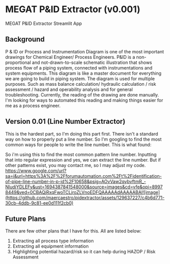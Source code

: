 # MEGAT P&ID Extractor (v0.001)
MEGAT P&ID Extractor Streamlit App

## Background
P & ID or Process and Instrumentation Diagram is one of the most important drawings for Chemical Engineer/ Process Engineers. P&ID is a non-proportional and not-drawn-to-scale schematic illustration that shows process flow of a piping system, connected with instrumentations and system equipments. This diagram is like a master document for everything we are going to build in piping system. The diagram is used for multiple purposes. Such as mass balance calculation/ hydraulic calculation / risk assessment / hazard and operability analysis and for general troubleshooting. Currently, the reading of the drawing are done manually. I'm looking for ways to automated this reading and making things easier for me as a process engineer.

## Version 0.01 (Line Number Extractor)
This is the hardest part, so I'm doing this part first. There isn't a standard way on how to properly put a line number. So I'm googling to find the most common ways for people to write the line number. This is what found:

So i'm using this to find the most common pattern line number. Inputting that into regular expression and yes, we can extract the line number. But if other patterns exist, you may contact me, so I may adjust my code.
https://www.google.com/url?sa=i&url=https%3A%2F%2Fforumautomation.com%2Ft%2Fidentification-of-pipe-line-number-in-p-id%2F10658&psig=AOvVaw2qybvftmR_-NludjYDLEFy&ust=1694387841548000&source=images&cd=vfe&opi=89978449&ved=0CBAQjRxqFwoTCLjroZLVnoEDFQAAAAAdAAAAABAI![image](https://github.com/maercaestro/pidextractor/assets/129637227/c4b6d771-30cb-4ddb-9c81-ee0d111f2cb0)


## Future Plans
There are few other plans that I have for this. All are listed below:
1. Extracting all process type information
2. Extracting all equipment information
3. Highlighting potential hazard/risk so it can help during HAZOP / Risk Assessment


